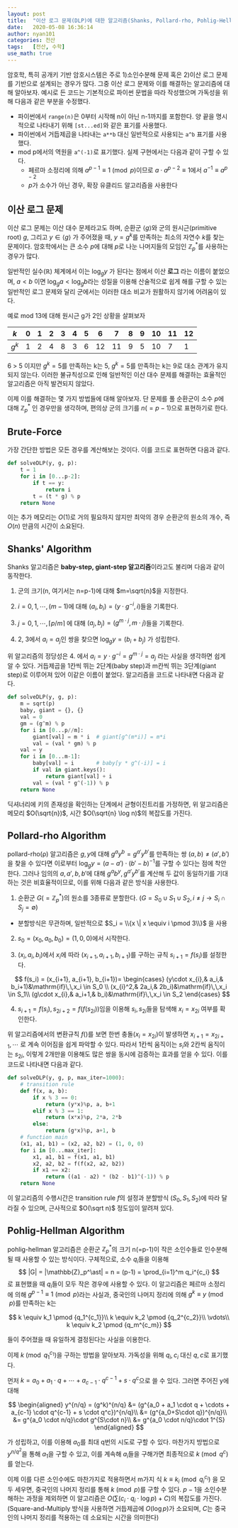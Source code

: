 ```yaml
---
layout: post
title:  "이산 로그 문제(DLP)에 대한 알고리즘(Shanks, Pollard-rho, Pohlig-Hellman)"
date:   2020-05-08 16:36:14
author: nyan101
categories: 전산
tags:	[전산, 수학]
use_math: true
---
```


암호학, 특히 공개키 기반 암호시스템은 주로 1)소인수분해 문제 혹은 2)이산 로그 문제를 기반으로 설계되는 경우가 많다. 그중 이산 로그 문제와 이를 해결하는 알고리즘에 대해 알아보자. 예시로 든 코드는 기본적으로 파이썬 문법을 따라 작성했으며 가독성을 위해 다음과 같은 부분을 수정했다.

* 파이썬에서 `range(n)`은 0부터 시작해 n이 아닌 n-1까지를 포함한다. 양 끝을 명시적으로 나타내기 위해 `[st...ed]`와 같은 표기를 사용했다.
* 파이썬에서 거듭제곱을 나타내는 `a**b` 대신 일반적으로 사용되는 `a^b` 표기를 사용했다.
* mod p에서의 역원을 `a^(-1)`로 표기했다. 실제 구현에서는 다음과 같이 구할 수 있다.
  * 페르마 소정리에 의해 $a^{p-1} \equiv 1 \pmod p$이므로 $a\cdot a^{p-2} \equiv 1$에서 $a^{-1} \equiv a^{p-2}$
  * $p$가 소수가 아닌 경우, 확장 유클리드 알고리즘을 사용한다



## 이산 로그 문제
이산 로그 문제는 이산 대수 문제라고도 하며, 순환군 $\langle g \rangle$와 군의 원시근(primitive root) $g$, 그리고 $y \in \langle g \rangle$ 가 주어졌을 때, $y=g^k$를 만족하는 최소의 자연수 $k$를 찾는 문제이다. 암호학에서는 큰 소수 $p$에 대해 $p$로 나눈 나머지들의 모임인 $\mathbb{Z}_p^\ast$를 사용하는 경우가 많다.

일반적인 실수($\mathbb{R}$) 체계에서 이는 $\log_{g}y$ 가 된다는 점에서 이산 **로그** 라는 이름이 붙었으며, $a < b$ 이면 $\log_g{a} < \log_g{b}$라는 성질을 이용해 산술적으로 쉽게 해를 구할 수 있는 일반적인 로그 문제와 달리 군에서는 이러한 대소 비교가 원활하지 않기에 어려움이 있다.

예로 mod 13에 대해 원시근 g가 2인 상황을 살펴보자

| $k$   | 0    | 1    | 2    | 3    | 4    | 5    | 6    | 7    | 8    | 9    | 10   | 11   |  12  |
| ----- | ---- | ---- | ---- | ---- | ---- | ---- | ---- | ---- | ---- | ---- | ---- | ---- | -- |
| $g^k$ | 1 | 2 | 4 | 8 | 3 | 6 | 12 | 11 | 9 | 5 | 10 | 7 | 1 |

6 > 5 이지만 $g^k=5$를 만족하는 k는 5, $g^k=5$를 만족하는 k는 9로 대소 관계가 유지되지 않는다. 이러한 불규칙성으로 인해 일반적인 이산 대수 문제를 해결하는 효율적인 알고리즘은 아직 발견되지 않았다.

이제 이를 해결하는 몇 가지 방법들에 대해 알아보자. 단 문제를 풀 순환군이 소수 $p$에 대해 $\mathbb{Z}_p^\ast$ 인 경우만을 생각하며, 편의상 군의 크기를 $n(=p-1)$으로 표현하기로 한다.



## Brute-Force

가장 간단한 방법은 모든 경우를 계산해보는 것이다. 이를 코드로 표현하면 다음과 같다.

```python
def solveDLP(y, g, p):
    t = 1
    for i in [0...p-2]:
        if t == y:
            return i
        t = (t * g) % p
    return None
```

이는 추가 메모리는 $O(1)$로 거의 필요하지 않지만 최악의 경우 순환군의 원소의 개수, 즉 $O(n)$ 만큼의 시간이 소요된다.



## Shanks' Algorithm

Shanks 알고리즘은 **baby-step, giant-step 알고리즘**이라고도 불리며 다음과 같이 동작한다.

1. 군의 크기(n, 여기서는 n=p-1)에 대해 $m=\sqrt{n}$을 지정한다.

2. $i=0, 1, \cdots, (m-1)$에 대해 $(a_i, b_i) = (y\cdot g^{-i}, i)$들을 기록한다.

3. $j=0, 1, \cdots, \lceil p/m \rceil$ 에 대해 $(a_j, b_j) = (g^{m\cdot j}, m \cdot j)$들을 기록한다.

4. 2, 3에서 $a_i = a_j$인 쌍을 찾으면 $\log_g{y} = (b_i + b_j)$ 가 성립한다.

위 알고리즘의 정당성은 4. 에서 $a_i = y\cdot g^{-i} = g^{m\cdot j} = a_j$ 라는 사실을 생각하면 쉽게 알 수 있다. 거듭제곱을 1칸씩 뛰는 2단계(baby step)과 m칸씩 뛰는 3단계(giant step)로 이루어져 있어 이같은 이름이 붙었다. 알고리즘을 코드로 나타내면 다음과 같다.

```python
def solveDLP(y, g, p):
    m = sqrt(p)
    baby, giant = {}, {}
    val = 0
    gm = (g^m) % p
    for i in [0...p//m]:
        giant[val] = m * i  # giant[g^(m*i)] = m*i
        val = (val * gm) % p
    val = y
    for i in [0...m-1]:
        baby[val] = i       # baby[y * g^(-i)] = i
        if val in giant.keys():
            return giant[val] + i
        val = (val * g^(-1)) % p
    return None
```

딕셔너리에 키의 존재성을 확인하는 단계에서 균형이진트리를 가정하면, 위 알고리즘은 메모리 $O(\sqrt{n})$, 시간 $O(\sqrt{n} \log n)$의 복잡도를 가진다.



## Pollard-rho Algorithm

pollard-rho(ρ) 알고리즘은 $g, y$에 대해 $g^{a}y^{b}=g^{a'}y^{b'}$를 만족하는 쌍 $(a, b) \neq (a', b')$을 찾을 수 있다면 이로부터 $\log_g y =  (a - a') \cdot (b' - b)^{-1}$를 구할 수 있다는 점에 착안한다. 그러나 임의의 $a, a', b, b'$에 대해 $g^a b^y, g^{a'}y^{b'}$를 계산해 두 값이 동일하기를 기대하는 것은 비효율적이므로, 이를 위해 다음과 같은 방식을 사용한다.

1. 순환군 $G(=\mathbb{Z}_p^\ast)$의 원소를 3종류로 분할한다. ($G = S_0 \cup S_1 \cup S_2, i\neq j \rightarrow S_i \cap S_j = \emptyset$)
  * 분할방식은 무관하며, 일반적으로 $S_i = \\{x \| x \equiv i \pmod 3\\}$ 을 사용
2. $s_0 = (x_0, a_0, b_0) = (1, 0, 0)$에서 시작한다.

3. $(x_i, a_i, b_i)$에서 $x_i$에 따라 $(x_{i+1}, a_{i+1}, b_{i+1})$를 구하는 규칙 $s_{i+1} = f(s_i)$를 설정한다.

$$
f(s_i) = (x_{i+1}, a_{i+1}, b_{i+1})=
\begin{cases}
(y\cdot x_{i},& a_i,& b_i+1)&\mathrm{if}\,\,x_i \in S_0 \\
(x_{i}^2,& 2a_i,& 2b_i)&\mathrm{if}\,\,x_i \in S_1\\
(g\cdot x_{i},& a_i+1,& b_i)&\mathrm{if}\,\,x_i \in S_2
\end{cases}
$$

4. $s_{i+1} = f(s_i), s_{2i+2} = f(f(s_{2i}))$임을 이용해 $s_i, s_{2i}$들을 탐색해 $x_i = x_{2i}$ 여부를 확인한다.

위 알고리즘에서의 변환규칙 $f( )$를 보면 한번 충돌($x_i = x_{2i}$)이 발생하면 $x_{i+1} = x_{2i+1}, \cdots$ 로 계속 이어짐을 쉽게 파악할 수 있다. 따라서 1칸씩 움직이는 $s_i$와 2칸씩 움직이는 $s_{2i}$, 이렇게 2개만을 이용해도 많은 쌍을 동시에 검증하는 효과를 얻을 수 있다. 이를 코드로 나타내면 다음과 같다.

```python
def solveDLP(y, g, p, max_iter=1000):
    # transition rule
    def f(x, a, b):
        if x % 3 == 0:
            return (y*x)%p, a, b+1
        elif x % 3 == 1:
            return (x*x)%p, 2*a, 2*b
        else:
            return (g*x)%p, a+1, b
    # function main
    (x1, a1, b1) = (x2, a2, b2) = (1, 0, 0)
    for i in [0...max_iter]:
        x1, a1, b1 = f(x1, a1, b1)
        x2, a2, b2 = f(f(x2, a2, b2))
        if x1 == x2:
            return ((a1 - a2) * (b2 - b1)^(-1)) % p
    return None
```

이 알고리즘의 수행시간은 transition rule $f$의 설정과 분할방식 $(S_0,S_1,S_2)$에 따라 달라질 수 있으며, 근사적으로 $O(\sqrt n)$ 정도임이 알려져 있다.




## Pohlig-Hellman Algorithm

pohlig-hellman 알고리즘은 순환군 $\mathbb{Z}_p^\ast$의 크기 n(=p-1)이 작은 소인수들로 인수분해될 때 사용할 수 있는 방식이다. 구체적으로, 소수 $q_i$들을 이용해
$$
|G| = |\mathbb{Z}_p^\ast| = n = (p-1) = \prod_{i=1}^m q_i^{c_i}
$$
로 표현했을 때 $q_i$들이 모두 작은 경우에 사용할 수 있다. 이 알고리즘은 페르마 소정리에 의해 $g^{p-1}\equiv 1 \pmod p$라는 사실과, 중국인의 나머지 정리에 의해 $g^k \equiv y \pmod p$를 만족하는 k는

$$
k \equiv k_1 \pmod {q_1^{c_1}}\\
k \equiv k_2 \pmod {q_2^{c_2}}\\
\vdots\\
k \equiv k_2 \pmod {q_m^{c_m}}
$$

들이 주어졌을 때 유일하게 결정된다는 사실을 이용한다.

이제 $k \pmod {q_1^{c_1}}$을 구하는 방법을 알아보자. 가독성을 위해 $q_i, c_i$ 대신 $q, c$로 표기했다.

먼저 $k = a_0 + a_1 \cdot q + \cdots + a_{c-1} \cdot q^{c-1} + s \cdot q^c$으로 쓸 수 있다. 그러면 주어진 y에 대해

$$
\begin{aligned}
y^{n/q} = (g^k)^{n/q} &= (g^{a_0 + a_1 \cdot q + \cdots + a_{c-1} \cdot q^{c-1} + s \cdot q^c})^{n/q}\\
&= (g^{a_0+S\cdot q})^{n/q}\\
&= g^{a_0 \cdot n/q}\cdot g^{S\cdot n}\\
&= g^{a_0 \cdot n/q}\cdot 1^{S}
\end{aligned}
$$

가 성립하고, 이를 이용해 $a_0$를 최대 q번의 시도로 구할 수 있다. 마찬가지 방법으로 $y^{n/{q^2}}$을 통해 $a_1$을 구할 수 있고, 이를 계속해 $a_i$들을 구해가면 최종적으로 $k \pmod {q^{c}}$를 얻는다.

이제 이를 다른 소인수에도 마찬가지로 적용하면서 m가지 식 $k \equiv k_i \pmod {q_i^{c_i}}$ 을 모두 세우면, 중국인의 나머지 정리를 통해 $k \pmod p$를 구할 수 있다. $p-1$을 소인수분해하는 과정을 제외하면 이 알고리즘은 $O\left(\sum (c_i \cdot q_i \cdot \log p) + C\right)$의 복잡도를 가진다.  (Square-and-Multiply 방식을 사용하면 거듭제곱에 $O(\log p)$가 소요되며, $C$는 중국인의 나머지 정리를 적용하는 데 소요되는 시간을 의미한다)
